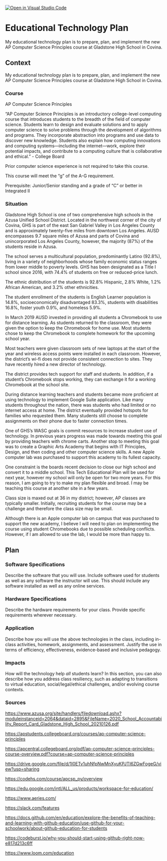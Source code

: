 [![Open in Visual Studio Code](https://classroom.github.com/assets/open-in-vscode-f059dc9a6f8d3a56e377f745f24479a46679e63a5d9fe6f495e02850cd0d8118.svg)](https://classroom.github.com/online_ide?assignment_repo_id=5929399&assignment_repo_type=AssignmentRepo)
# Educational Technology Plan

My educational technology plan is to prepare, plan, and implement the new AP Computer Science Principles course at Gladstone High School in Covina.

## Context

My educational technology plan is to prepare, plan, and implement the new AP Computer Science Principles course at Gladstone High School in Covina.

### Course

AP Computer Science Principles

“AP Computer Science Principles is an introductory college-level computing course that introduces students to the breadth of the field of computer science. Students learn to design and evaluate solutions and to apply computer science to solve problems through the development of algorithms and programs. They incorporate abstraction into programs and use data to discover new knowledge. Students also explain how computing innovations and computing systems—including the internet—work, explore their potential impacts, and contribute to a computing culture that is collaborative and ethical.”  - College Board 

Prior computer science experience is not required to take this course.

This course will meet the “g” of the A-G requirement.

Prerequisite:  Junior/Senior standing and a grade of “C” or better in Integrated II

### Situation

Gladstone High School is one of two comprehensive high schools in the Azusa Unified School District.  Located in the northwest corner of the city of Covina, GHS is part of the east San Gabriel Valley in Los Angeles County and is approximately twenty-five miles from downtown Los Angeles.  AUSD encompasses 9.7 square miles of Azusa and parts of Covina and unincorporated Los Angeles County, however, the majority (87%) of the students reside in Azusa.  

The school serves a multicultural population, predominantly Latino (92.8%), living in a variety of neighborhoods whose family economic status ranges from lower middle to poverty levels. GHS has been designated as a Title I school since 2016, with 74.4% of students on free or reduced-price lunch.

The ethnic distribution of the students is 92.8% Hispanic, 2.8% White, 1.2% African American, and 3.2% other ethnicities. 

The student enrollment of the students is English Learner population is 14.8%, socioeconomically disadvantaged 83.3%, students with disabilities 16.8%, foster youth 0.9%, and homeless 5.9%.


In March 2019 AUSD invested in providing all students a Chromebook to use for distance learning.  As students returned to the classroom, they were given the option to keep the Chromebook for home use.  Most students chose to keep the Chromebook to complete homework for the upcoming school year.


Most teachers were given classroom sets of new laptops at the start of the year and wireless access points were installed in each classroom.  However, the district’s wi-fi does not provide consistent connection to sites.  They have recently hired a new director of technology.

The district provides tech support for staff and students.  In addition, if a student’s Chromebook stops working, they can exchange it for a working Chromebook at the school site.  

During distance learning teachers and students became more proficient at using technology to implement Google Suite application.  Like many students throughout the nation, there was students who had limited or no internet access at home.  The district eventually provided hotspots for families who requested them.  Many students still choose to complete assignments on their phone due to faster connection times.

One of GHS’s WASC goals is commit resources to increase student use of technology.  In previous years progress was made towards meeting this goal by providing teachers with chrome carts.  Another stop to meeting this goal was to create a Graphic Arts Academy that begins with IT Principles, Design, and then coding and other computer science skills.  A new Apple computer lab was purchased to support this academy to its fullest capacity.

One constraint is the boards recent decision to close our high school and convert it to a middle school.  This Tech Educational Plan will be used for next year, however my school will only be open for two more years.  For this reason, I am going to try to make my plan flexible and broad.  I may be teaching this course at another site in a few years.

Class size is maxed out at 36 in my district; however, AP classes are typically smaller.  Initially, recruiting students for the course may be a challenge and therefore the class size may be small.

Although there is an Apple computer lab on campus that was purchased to support the new academy, I believe I will need to plan on implementing the course using student Chromebooks due to possible scheduling conflicts.  However, if I am allowed to use the lab, I would be more than happy to.

## Plan

### Software Specifications

Describe the software that you will use. Include software used for students as
well as any software the instructor will use. This should include any software
installed as well as any online services.

### Hardware Specifications

Describe the hardware requirements for your class. Provide specific requirements
wherever necessary.

### Application

Describe how you will use the above technologies in the class, including
in-class activities, homework, assignments, and assessment. Justify the use
in terms of efficiency, effectiveness, evidence-based and inclusive pedagogy.

### Impacts

How will the technology help *all* students learn? In this section, you can also
describe how you address class resiliency, such as adapting to
transitions to virtual education, social/legal/ethical challenges,  and/or
evolving course contexts.

### Sources

https://www.azusa.org/site/handlers/filedownload.ashx?moduleinstanceid=2064&dataid=2895&FileName=2020_School_Accountability_Report_Card_Gladstone_High_School_20210126.pdf

https://apstudents.collegeboard.org/courses/ap-computer-science-principles

https://apcentral.collegeboard.org/pdf/ap-computer-science-principles-course-overview.pdf?course=ap-computer-science-principles

https://drive.google.com/file/d/1I0ETv1uhNfpNwMnXyuKPJTI6ZGwFogeG/view?usp=sharing

https://codehs.com/course/apcsp_py/overview

https://edu.google.com/intl/ALL_us/products/workspace-for-education/

https://www.aeries.com/

https://slack.com/features

https://docs.github.com/en/education/explore-the-benefits-of-teaching-and-learning-with-github-education/use-github-for-your-schoolwork/about-github-education-for-students

https://codeburst.io/why-you-should-start-using-github-right-now-e817d213c6ff

https://www.loom.com/education
